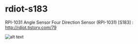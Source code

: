 # rdiot-s183
RPI-1031 Angle Sensor Four Direction Sensor (RPI-1031) [S183] : http://rdiot.tistory.com/79

![alt text](http://cfile1.uf.tistory.com/image/2712CC3B57D14AC61DE1FF)

